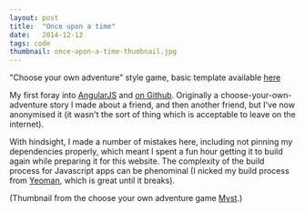 ```yaml
---
layout: post
title:  "Once upon a time"
date:   2014-12-12
tags: code
thumbnail: once-apon-a-time-thumbnail.jpg
---
```


"Choose your own adventure" style game, basic template available [here](/raw/once-upon-a-time/#/)

My first foray into [AngularJS](https://angularjs.org/) and [on Github](https://github.com/SimonStJG/once-apon-a-time).  Originally a choose-your-own-adventure story I made about a friend, and then another friend, but I've now anonymised it (it wasn't the sort of thing which is acceptable to leave on the internet).

With hindsight, I made a number of mistakes here, including not pinning my dependencies properly, which meant I spent a fun hour getting it to build again while preparing it for this website.  The complexity of the build process for Javascript apps can be phenominal (I nicked my build process from [Yeoman](https://yeoman.io/), which is great until it breaks).

(Thumbnail from the choose your own adventure game [Myst](https://en.wikipedia.org/wiki/Myst).)